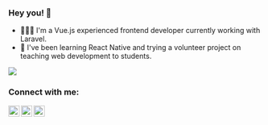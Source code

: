 ### Hey you! 👋

- 👩🏽‍💻 I'm a Vue.js experienced frontend developer currently working with Laravel.
- 📓 I've been learning React Native and trying a volunteer project on teaching web development to students.

<img src="https://github-readme-stats.vercel.app/api?username=lrhernandes&&show_icons=true&title_color=ffffff&icon_color=bb2acf&text_color=daf7dc&bg_color=151515">


### Connect with me:


[<img align="left" alt="lrhernandes | Instagram" width="22px" src="https://cdn.jsdelivr.net/npm/simple-icons@v3/icons/instagram.svg" />](http://instagram.com/lrhernandes)
[<img align="left" alt="lrhernandes | LikedIn" width="22px" src="https://cdn.jsdelivr.net/npm/simple-icons@v3/icons/linkedin.svg" />](https://www.linkedin.com/in/lara-cardoso-hernandes-999b30189)
[<img align="left" alt="lrhernandes | GitLab" width="22px" src="https://cdn.jsdelivr.net/npm/simple-icons@v3/icons/gitlab.svg" />](https://gitlab.com/lrhernandes)
